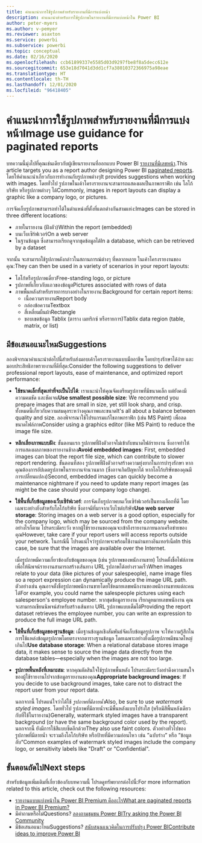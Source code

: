 ```yaml
---
title: คำแนะนำการใช้รูปภาพสำหรับรายงานที่มีการแบ่งหน้า
description: คำแนะนำสำหรับการใช้รูปภาพในรายงานที่มีการแบ่งหน้าใน Power BI
author: peter-myers
ms.author: v-pemyer
ms.reviewer: asaxton
ms.service: powerbi
ms.subservice: powerbi
ms.topic: conceptual
ms.date: 02/16/2020
ms.openlocfilehash: ccb61899337e5585d03d9297fbe8f8a5decc612e
ms.sourcegitcommit: 653e18d7041d3dd1cf7a38010372366975a98eae
ms.translationtype: HT
ms.contentlocale: th-TH
ms.lasthandoff: 12/01/2020
ms.locfileid: "96418405"
---
```

# <a name="image-use-guidance-for-paginated-reports"></a><span data-ttu-id="0181e-103">คำแนะนำการใช้รูปภาพสำหรับรายงานที่มีการแบ่งหน้า</span><span class="sxs-lookup"><span data-stu-id="0181e-103">Image use guidance for paginated reports</span></span>

<span data-ttu-id="0181e-104">บทความนี้มุ่งไปที่คุณเช่นเดียวกับผู้เขียนรายงานที่ออกแบบ Power BI [รายงานที่มีเลขหน้า](../paginated-reports/paginated-reports-report-builder-power-bi.md).</span><span class="sxs-lookup"><span data-stu-id="0181e-104">This article targets you as a report author designing Power BI [paginated reports](../paginated-reports/paginated-reports-report-builder-power-bi.md).</span></span> <span data-ttu-id="0181e-105">โดยให้คำแนะนำเกี่ยวกับการทำงานกับรูปภาพต่างๆ</span><span class="sxs-lookup"><span data-stu-id="0181e-105">It provides suggestions when working with images.</span></span> <span data-ttu-id="0181e-106">โดยทั่วไป รูปภาพในเค้าโครงรายงานจะสามารถแสดงผลเป็นภาพกราฟิก เช่น โลโก้บริษัท หรือรูปภาพต่างๆ ได้</span><span class="sxs-lookup"><span data-stu-id="0181e-106">Commonly, images in report layouts can display a graphic like a company logo, or pictures.</span></span>

<span data-ttu-id="0181e-107">การจัดเก็บรูปภาพสามารถทำได้ในตำแหน่งที่ตั้งที่แตกต่างกันสามแห่ง:</span><span class="sxs-lookup"><span data-stu-id="0181e-107">Images can be stored in three different locations:</span></span>

- <span data-ttu-id="0181e-108">ภายในรายงาน (ฝังตัว)</span><span class="sxs-lookup"><span data-stu-id="0181e-108">Within the report (embedded)</span></span>
- <span data-ttu-id="0181e-109">บนเว็บเซิร์ฟเวอร์</span><span class="sxs-lookup"><span data-stu-id="0181e-109">On a web server</span></span>
- <span data-ttu-id="0181e-110">ในฐานข้อมูล ซึ่งสามารถเรียกดูจากชุดข้อมูลได้</span><span class="sxs-lookup"><span data-stu-id="0181e-110">In a database, which can be retrieved by a dataset</span></span>

<span data-ttu-id="0181e-111">จากนั้น จะสามารถใช้รูปภาพดังกล่าวในสถานการณ์ต่างๆ ที่หลากหลาย ในเค้าโครงรายงานของคุณ:</span><span class="sxs-lookup"><span data-stu-id="0181e-111">They can then be used in a variety of scenarios in your report layouts:</span></span>

- <span data-ttu-id="0181e-112">โลโก้หรือรูปภาพเดี่ยว</span><span class="sxs-lookup"><span data-stu-id="0181e-112">Free-standing logo, or picture</span></span>
- <span data-ttu-id="0181e-113">รูปภาพที่เกี่ยวกับแถวของข้อมูล</span><span class="sxs-lookup"><span data-stu-id="0181e-113">Pictures associated with rows of data</span></span>
- <span data-ttu-id="0181e-114">ภาพพื้นหลังสำหรับรายการบางอย่างในรายงาน:</span><span class="sxs-lookup"><span data-stu-id="0181e-114">Background for certain report items:</span></span>
  - <span data-ttu-id="0181e-115">เนื้อความรายงาน</span><span class="sxs-lookup"><span data-stu-id="0181e-115">Report body</span></span>
  - <span data-ttu-id="0181e-116">กล่องข้อความ</span><span class="sxs-lookup"><span data-stu-id="0181e-116">Textbox</span></span>
  - <span data-ttu-id="0181e-117">สี่เหลี่ยมผืนผ้า</span><span class="sxs-lookup"><span data-stu-id="0181e-117">Rectangle</span></span>
  - <span data-ttu-id="0181e-118">ขอบเขตข้อมูล Tablix (ตาราง เมทริกซ์ หรือรายการ)</span><span class="sxs-lookup"><span data-stu-id="0181e-118">Tablix data region (table, matrix, or list)</span></span>

## <a name="suggestions"></a><span data-ttu-id="0181e-119">มีข้อเสนอแนะไหม</span><span class="sxs-lookup"><span data-stu-id="0181e-119">Suggestions</span></span>

<span data-ttu-id="0181e-120">ลองพิจารณาคำแนะนำต่อไปนี้สำหรับส่งมอบเค้าโครงรายงานแบบมืออาชีพ โดยบำรุงรักษาได้ง่าย และมอบประสิทธิภาพรายงานที่ดีที่สุด:</span><span class="sxs-lookup"><span data-stu-id="0181e-120">Consider the following suggestions to deliver professional report layouts, ease of maintenance, and optimized report performance:</span></span>

- <span data-ttu-id="0181e-121">**ใช้ขนาดเล็กที่สุดเท่าที่จะเป็นไปได้**: เราแนะนำให้คุณจัดเตรียมรูปภาพที่มีขนาดเล็ก แต่ยังคงมีความคมชัด และชัดเจน</span><span class="sxs-lookup"><span data-stu-id="0181e-121">**Use smallest possible size**: We recommend you prepare images that are small in size, yet still look sharp, and crisp.</span></span> <span data-ttu-id="0181e-122">ทั้งหมดนี้เกี่ยวกับความสมดุลระหว่างคุณภาพและขนาด</span><span class="sxs-lookup"><span data-stu-id="0181e-122">It's all about a balance between quality and size.</span></span> <span data-ttu-id="0181e-123">ลองพิจารณาใช้โปรแกรมแก้ไขภาพกราฟิก (เช่น MS Paint) เพื่อลดขนาดไฟล์ภาพ</span><span class="sxs-lookup"><span data-stu-id="0181e-123">Consider using a graphics editor (like MS Paint) to reduce the image file size.</span></span>
- <span data-ttu-id="0181e-124">**หลีกเลี่ยงภาพแบบฝัง**: ขั้นตอนแรก รูปภาพที่ฝังตัวอาจไม่เข้ากับขนาดไฟล์รายงาน ซึ่งอาจทำให้การแสดงผลภาพของรายงานช้าลง</span><span class="sxs-lookup"><span data-stu-id="0181e-124">**Avoid embedded images**: First, embedded images can bloat the report file size, which can contribute to slower report rendering.</span></span> <span data-ttu-id="0181e-125">ขั้นตอนที่สอง รูปภาพที่ฝังตัวอาจสร้างความยุ่งยากในการบำรุงรักษา หากคุณต้องการอัปเดตรูปภาพในรายงานจำนวนมาก (ซึ่งอาจเกิดปัญหาได้ หากโลโก้บริษัทของคุณมีการเปลี่ยนแปลง)</span><span class="sxs-lookup"><span data-stu-id="0181e-125">Second, embedded images can quickly become a maintenance nightmare if you need to update many report images (as might be the case should your company logo change).</span></span>
- <span data-ttu-id="0181e-126">**ใช้พื้นที่เก็บข้อมูลของเว็บเซิร์ฟเวอร์**: การจัดเก็บรูปภาพบนเว็บเซิร์ฟเวอร์เป็นทางเลือกที่ดี โดยเฉพาะอย่างยิ่งสำหรับโลโก้บริษัท ซึ่งอาจมีที่มาจากเว็บไซต์บริษัท</span><span class="sxs-lookup"><span data-stu-id="0181e-126">**Use web server storage**: Storing images on a web server is a good option, especially for the company logo, which may be sourced from the company website.</span></span> <span data-ttu-id="0181e-127">อย่างไรก็ตาม โปรดระมัดระวัง หากผู้ใช้รายงานของคุณจะเข้าถึงรายงานภายนอกเครือข่ายของคุณ</span><span class="sxs-lookup"><span data-stu-id="0181e-127">However, take care if your report users will access reports outside your network.</span></span> <span data-ttu-id="0181e-128">ในกรณีนี้ โปรดแน่ใจว่ารูปภาพจะพร้อมใช้งานผ่านทางอินเทอร์เน็ต</span><span class="sxs-lookup"><span data-stu-id="0181e-128">In this case, be sure that the images are available over the Internet.</span></span>

    <span data-ttu-id="0181e-129">เมื่อรูปภาพมีความเกี่ยวข้องกับข้อมูลของคุณ (เช่น รูปภาพของพนักงานขาย) โปรดตั้งชื่อไฟล์ภาพ เพื่อให้นิพจน์รายงานสามารถสร้างเส้นทาง URL รูปภาพได้อย่างรวดเร็ว</span><span class="sxs-lookup"><span data-stu-id="0181e-129">When images relate to your data (like pictures of your salespeople), name image files so a report expression can dynamically produce the image URL path.</span></span> <span data-ttu-id="0181e-130">ตัวอย่างเช่น คุณอาจตั้งชื่อรูปภาพพนักงานขายโดยใช้หมายเลขพนักงานของพนักงานขายแต่ละคนได้</span><span class="sxs-lookup"><span data-stu-id="0181e-130">For example, you could name the salespeople pictures using each salesperson's employee number.</span></span> <span data-ttu-id="0181e-131">หากชุดข้อมูลรายงาน เรียกดูหมายเลขพนักงาน คุณจะสามารถเขียนนิพจน์สำหรับสร้างเส้นทาง URL รูปภาพแบบเต็มได้</span><span class="sxs-lookup"><span data-stu-id="0181e-131">Providing the report dataset retrieves the employee number, you can write an expression to produce the full image URL path.</span></span>
- <span data-ttu-id="0181e-132">**ใช้พื้นที่เก็บข้อมูลของฐานข้อมูล**: เมื่อฐานข้อมูลเชิงสัมพันธ์จัดเก็บข้อมูลรูปภาพ จะให้ความรู้สึกในการใช้แหล่งข้อมูลรูปภาพโดยตรงจากตารางฐานข้อมูล โดยเฉพาะอย่างยิ่งเมื่อรูปภาพมีขนาดใหญ่เกินไป</span><span class="sxs-lookup"><span data-stu-id="0181e-132">**Use database storage**: When a relational database stores image data, it makes sense to source the image data directly from the database tables—especially when the images are not too large.</span></span>
- <span data-ttu-id="0181e-133">**รูปภาพพื้นหลังที่เหมาะสม**: หากคุณตัดสินใจใช้รูปภาพพื้นหลัง โปรดระมัดระวังอย่าดึงความสนใจของผู้ใช้รายงานไปจากข้อมูลรายงานของคุณ</span><span class="sxs-lookup"><span data-stu-id="0181e-133">**Appropriate background images**: If you decide to use background images, take care not to distract the report user from your report data.</span></span> 

    <span data-ttu-id="0181e-134">นอกจากนี้ โปรดแน่ใจว่าได้ใช้ _รูปภาพที่มีลายน้ำ_</span><span class="sxs-lookup"><span data-stu-id="0181e-134">Also, be sure to use _watermark styled images_.</span></span> <span data-ttu-id="0181e-135">โดยทั่วไป รูปภาพที่มีลายน้ำจะมีพื้นหลังแบบโปร่งใส (หรือมีสีพื้นหลังเดียวกับที่ใช้ในรายงาน)</span><span class="sxs-lookup"><span data-stu-id="0181e-135">Generally, watermark styled images have a transparent background (or have the same background color used by the report).</span></span> <span data-ttu-id="0181e-136">นอกจากนี้ ยังมีการใช้สีแบบซีดอีกด้วย</span><span class="sxs-lookup"><span data-stu-id="0181e-136">They also use faint colors.</span></span> <span data-ttu-id="0181e-137">ตัวอย่างทั่วไปของรูปภาพที่มีลายน้ำ จะรวมถึงโลโก้บริษัท หรือป้ายที่มีความอ่อนไหว เช่น ”ฉบับร่าง” หรือ ”ข้อมูลลับ“</span><span class="sxs-lookup"><span data-stu-id="0181e-137">Common examples of watermark styled images include the company logo, or sensitivity labels like "Draft" or "Confidential".</span></span>

## <a name="next-steps"></a><span data-ttu-id="0181e-138">ขั้นตอนถัดไป</span><span class="sxs-lookup"><span data-stu-id="0181e-138">Next steps</span></span>

<span data-ttu-id="0181e-139">สำหรับข้อมูลเพิ่มเติมที่เกี่ยวข้องกับบทความนี้ โปรดดูทรัพยากรต่อไปนี้:</span><span class="sxs-lookup"><span data-stu-id="0181e-139">For more information related to this article, check out the following resources:</span></span>

- [<span data-ttu-id="0181e-140">รายงานแบบแบ่งหน้าใน Power BI Premium คืออะไร</span><span class="sxs-lookup"><span data-stu-id="0181e-140">What are paginated reports in Power BI Premium?</span></span>](../paginated-reports/paginated-reports-report-builder-power-bi.md)
- <span data-ttu-id="0181e-141">มีคำถามหรือไม่</span><span class="sxs-lookup"><span data-stu-id="0181e-141">Questions?</span></span> [<span data-ttu-id="0181e-142">ลองถามชุมชน Power BI</span><span class="sxs-lookup"><span data-stu-id="0181e-142">Try asking the Power BI Community</span></span>](https://community.powerbi.com/)
- <span data-ttu-id="0181e-143">มีข้อเสนอแนะไหม</span><span class="sxs-lookup"><span data-stu-id="0181e-143">Suggestions?</span></span> [<span data-ttu-id="0181e-144">สนับสนุนแนวคิดในการปรับปรุง Power BI</span><span class="sxs-lookup"><span data-stu-id="0181e-144">Contribute ideas to improve Power BI</span></span>](https://ideas.powerbi.com/)
